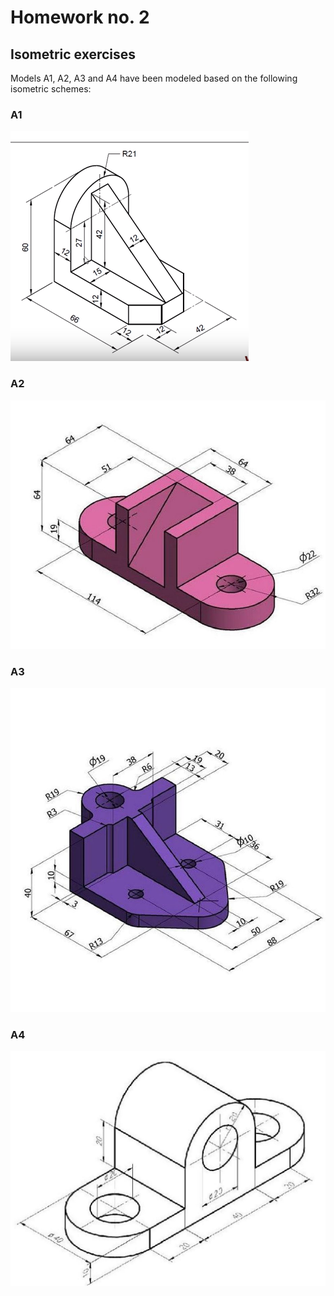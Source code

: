 # Homework no. 2
## Isometric exercises

Models A1, A2, A3 and A4 have been modeled based on the following isometric schemes:

### A1
![A1](isometric-schemes/A1.png)

### A2
![A2](isometric-schemes/A2.png)

### A3
![A3](isometric-schemes/A3.jpg)

### A4
![A4](isometric-schemes/A4.jpg)
